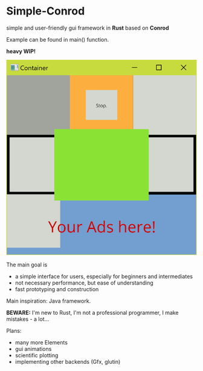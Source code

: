# Simple-Conrod
simple and user-friendly gui framework in <b>Rust</b> based on <b>Conrod</b>

Example can be found in main() function.

<b>heavy WIP!</b>

![example application](https://github.com/shiMusa/Simple-Conrod/blob/master/example_new.PNG)

The main goal is
 - a simple interface for users, especially for beginners and intermediates
 - not necessary performance, but ease of understanding
 - fast prototyping and construction
 
Main inspiration: Java framework.
 
<b>BEWARE:</b> I'm new to Rust, I'm not a professional programmer, I make mistakes - a lot...
 
Plans:
 - many more Elements
 - gui animations
 - scientific plotting
 - implementing other backends (Gfx, glutin)
 

